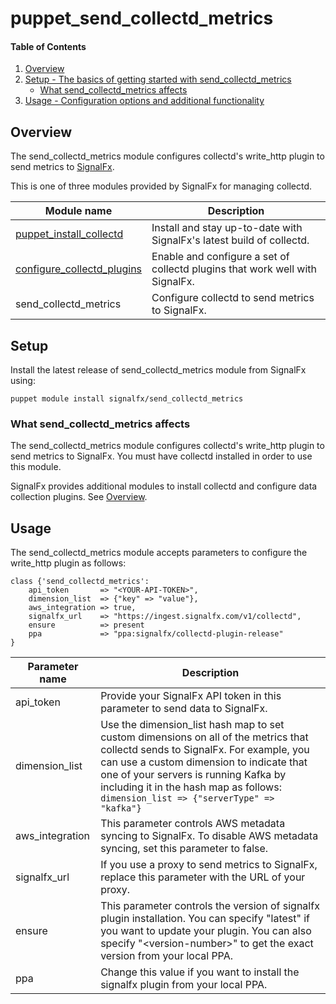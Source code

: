 
# puppet_send_collectd_metrics

#### Table of Contents

1. [Overview](#overview)
2. [Setup - The basics of getting started with send_collectd_metrics](#setup)
    * [What send_collectd_metrics affects](#what-send_collectd_metrics-affects)
3. [Usage - Configuration options and additional functionality](#usage)

## Overview

The send_collectd_metrics module configures collectd's write_http plugin to send metrics to [SignalFx](http://signalfx.com).

This is one of three modules provided by SignalFx for managing collectd. 

Module name | Description 
------------| ------------
[puppet_install_collectd](https://forge.puppetlabs.com/signalfx/install_collectd) | Install and stay up-to-date with SignalFx's latest build of collectd. 
[configure_collectd_plugins](https://forge.puppetlabs.com/signalfx/configure_collectd_plugins) | Enable and configure a set of collectd plugins that work well with SignalFx. 
send_collectd_metrics | Configure collectd to send metrics to SignalFx. 

## Setup
Install the latest release of send_collectd_metrics module from SignalFx using:
```shell
puppet module install signalfx/send_collectd_metrics
```

### What send_collectd_metrics affects

The send_collectd_metrics module configures collectd's write_http plugin to send metrics to SignalFx. You must have collectd installed in order to use this module. 

SignalFx provides additional modules to install collectd and configure data collection plugins. See [Overview](#overview). 

## Usage

The send_collectd_metrics module accepts parameters to configure the write_http plugin as follows:
```shell
class {'send_collectd_metrics':
    api_token       => "<YOUR-API-TOKEN>",
    dimension_list  => {"key" => "value"},
    aws_integration => true,
    signalfx_url    => "https://ingest.signalfx.com/v1/collectd",
    ensure          => present
    ppa             => "ppa:signalfx/collectd-plugin-release"
}
```
Parameter name | Description |
---------------|--------------
api_token | Provide your SignalFx API token in this parameter to send data to SignalFx. 
dimension_list | Use the dimension_list hash map to set custom dimensions on all of the metrics that collectd sends to SignalFx. For example, you can use a custom dimension to indicate that one of your servers is running Kafka by including it in the hash map as follows: `dimension_list => {"serverType" => "kafka"}`
aws_integration | This parameter controls AWS metadata syncing to SignalFx. To disable AWS metadata syncing, set this parameter to false.
signalfx_url | If you use a proxy to send metrics to SignalFx, replace this parameter with the URL of your proxy.
ensure | This parameter controls the version of signalfx plugin installation. You can specify "latest" if you want to update your plugin. You can also specify "\<version-number\>" to get the exact version from your local PPA.
ppa | Change this value if you want to install the signalfx plugin from your local PPA.





